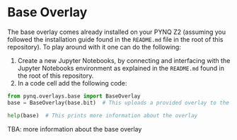 # Base Overlay


The base overlay comes already installed on your PYNQ Z2 (assuming you followed the installation guide found in the `README.md` file in the root of this repository). To play around with it one can do the following:

1. Create a new Jupyter Notebooks, by connecting and interfacing with the Jupyter Notebooks environment as explained in the `README.md` found in the root of this repository.
1. In a code cell add the following code:
```python
from pynq.overlays.base import BaseOverlay
base = BaseOverlay(base.bit)  # This uploads a provided overlay to the FPGA of the PYNQ's SoC

help(base)  # This prints more information about the overlay
```

TBA: more information about the base overlay